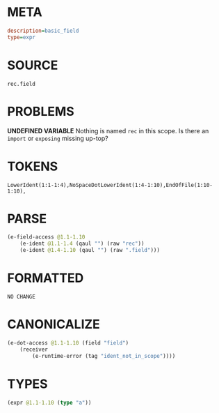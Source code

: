 # META
~~~ini
description=basic_field
type=expr
~~~
# SOURCE
~~~roc
rec.field
~~~
# PROBLEMS
**UNDEFINED VARIABLE**
Nothing is named `rec` in this scope.
Is there an `import` or `exposing` missing up-top?

# TOKENS
~~~zig
LowerIdent(1:1-1:4),NoSpaceDotLowerIdent(1:4-1:10),EndOfFile(1:10-1:10),
~~~
# PARSE
~~~clojure
(e-field-access @1.1-1.10
	(e-ident @1.1-1.4 (qaul "") (raw "rec"))
	(e-ident @1.4-1.10 (qaul "") (raw ".field")))
~~~
# FORMATTED
~~~roc
NO CHANGE
~~~
# CANONICALIZE
~~~clojure
(e-dot-access @1.1-1.10 (field "field")
	(receiver
		(e-runtime-error (tag "ident_not_in_scope"))))
~~~
# TYPES
~~~clojure
(expr @1.1-1.10 (type "a"))
~~~
